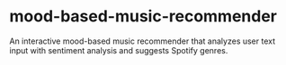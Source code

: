 # mood-based-music-recommender
An interactive mood-based music recommender that analyzes user text input with sentiment analysis and suggests Spotify genres.
